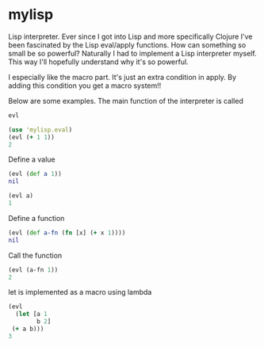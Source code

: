 mylisp
======

Lisp interpreter.
Ever since I got into Lisp and more specifically Clojure I've been fascinated by the Lisp eval/apply functions. 
How can something so small be so powerful? 
Naturally I had to implement a Lisp interpreter myself. This way I'll hopefully understand why it's so powerful.

I especially like the macro part. It's just an extra condition in apply. By adding this condition you get a macro system!!


Below are some examples.
The main function of the interpreter is called 
```clojure 
evl
```

```clojure
(use 'mylisp.eval)
(evl (+ 1 1))
2
```

Define a value
```clojure
(evl (def a 1))
nil
```

```clojure
(evl a)
1
```

Define a function
```clojure
(evl (def a-fn (fn [x] (+ x 1)))) 
nil
```

Call the function
```clojure
(evl (a-fn 1))
2
```

let is implemented as a macro using lambda
```clojure
(evl 
  (let [a 1
        b 2]
 (+ a b)))
3 
```
